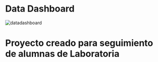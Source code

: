 # Data Dashboard

![datadashboard](https://user-images.githubusercontent.com/39087395/47371354-045af400-d6be-11e8-9b06-6311b5447309.png)

# Proyecto creado para seguimiento de  alumnas de Laboratoria

